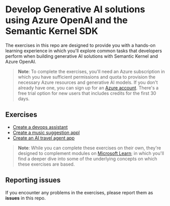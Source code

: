 # Develop Generative AI solutions using Azure OpenAI and the Semantic Kernel SDK

The exercises in this repo are designed to provide you with a hands-on learning experience in which you'll explore common tasks that developers perform when building generative AI solutions with Semantic Kernel and Azure OpenAI.

> **Note**: To complete the exercises, you'll need an Azure subscription in which you have sufficient permissions and quota to provision the necessary Azure resources and generative AI models. If you don't already have one, you can sign up for an [Azure account](https://azure.microsoft.com/free). There's a free trial option for new users that includes credits for the first 30 days.

## Exercises

- [Create a devops assistant](Instructions/Labs/01-create-devops-assistant.md)
- [Create a music suggestion appl](Instructions/Labs/lab-01-create-music-suggestion-agent.md)
- [Create an AI travel agent app](Instructions/Labs/lab-02-complete-ai-travel-agent.md)

> **Note**: While you can complete these exercises on their own, they're designed to complement modules on [Microsoft Learn](https://learn.microsoft.com/training/paths/develop-ai-agents-azure-open-ai-semantic-kernel-sdk/); in which you'll find a deeper dive into some of the underlying concepts on which these exercises are based.

## Reporting issues

If you encounter any problems in the exercises, please report them as **issues** in this repo.
